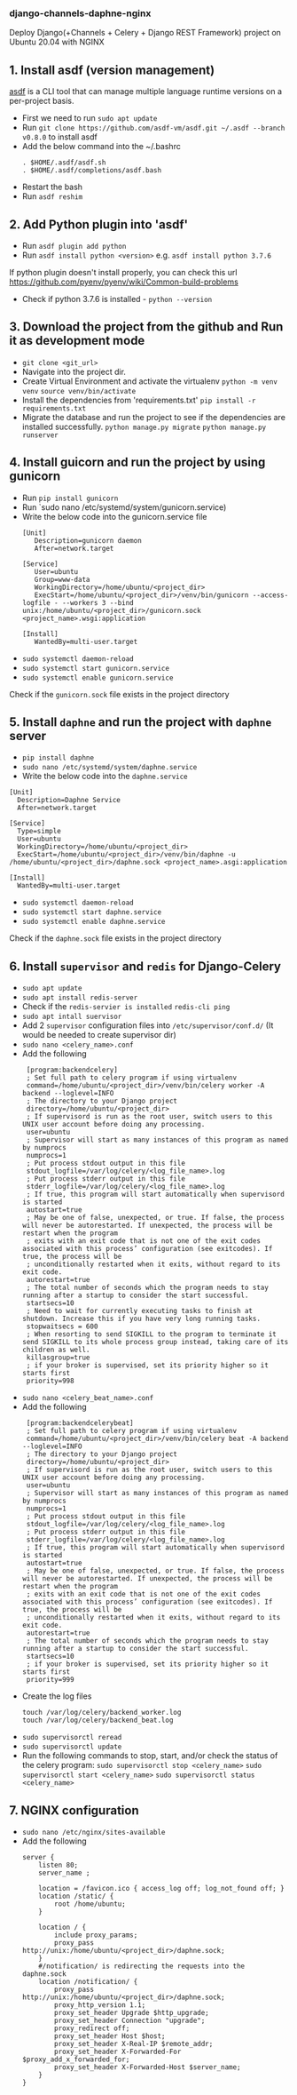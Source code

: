 ### django-channels-daphne-nginx
Deploy Django(+Channels + Celery + Django REST Framework) project on Ubuntu 20.04 with NGINX

## 1. Install asdf (version management)
[asdf](https://github.com/asdf-vm/asdf) is a CLI tool that can manage multiple language runtime versions on a per-project basis.

- First we need to run `sudo apt update`
- Run `git clone https://github.com/asdf-vm/asdf.git ~/.asdf --branch v0.8.0` to install asdf
- Add the below command into the ~/.bashrc
   ```
   . $HOME/.asdf/asdf.sh
   . $HOME/.asdf/completions/asdf.bash
   ```
- Restart the bash
- Run `asdf reshim`

## 2. Add Python plugin into 'asdf'
 * Run `asdf plugin add python`
 * Run `asdf install python <version>` e.g. `asdf install python 3.7.6`
 
 If python plugin doesn't install properly, you can check this url
 https://github.com/pyenv/pyenv/wiki/Common-build-problems
 
 
 * Check if python 3.7.6 is installed - `python --version`
## 3. Download the project from the github and Run it as development mode
 * `git clone <git_url>`
 * Navigate into the project dir.
 * Create Virtual Environment and activate the virtualenv
   `python -m venv venv`
   `source venv/bin/activate`
 * Install the dependencies from 'requirements.txt'
  `pip install -r requirements.txt`
 * Migrate the database and run the project to see if the dependencies are installed successfully.
  `python manage.py migrate`
  `python manage.py runserver`
  
 
 ## 4. Install guicorn and run the project by using gunicorn
  * Run `pip install gunicorn`
  * Run `sudo nano /etc/systemd/system/gunicorn.service)
  * Write the below code into the gunicorn.service file
    ```
    [Unit]
       Description=gunicorn daemon
       After=network.target

    [Service]
       User=ubuntu
       Group=www-data
       WorkingDirectory=/home/ubuntu/<project_dir>
       ExecStart=/home/ubuntu/<project_dir>/venv/bin/gunicorn --access-logfile - --workers 3 --bind unix:/home/ubuntu/<project_dir>/gunicorn.sock <project_name>.wsgi:application

    [Install]
       WantedBy=multi-user.target

    ```
   * `sudo systemctl daemon-reload`
   * `sudo systemctl start gunicorn.service`
   * `sudo systemctl enable gunicorn.service`
   
   Check if the `gunicorn.sock` file exists in the project directory
 ## 5. Install `daphne` and run the project with `daphne` server
   * `pip install daphne`
   * `sudo nano /etc/systemd/system/daphne.service`
   * Write the below code into the `daphne.service`
   
   ```
   [Unit]
     Description=Daphne Service
     After=network.target

   [Service]
     Type=simple
     User=ubuntu
     WorkingDirectory=/home/ubuntu/<project_dir>
     ExecStart=/home/ubuntu/<project_dir>/venv/bin/daphne -u /home/ubuntu/<project_dir>/daphne.sock <project_name>.asgi:application

   [Install]
     WantedBy=multi-user.target
   ```
   * `sudo systemctl daemon-reload`
   * `sudo systemctl start daphne.service`
   * `sudo systemctl enable daphne.service`
   
   Check if the `daphne.sock` file exists in the project directory
  
  ## 6. Install `supervisor` and `redis` for Django-Celery
  
   * `sudo apt update`
   * `sudo apt install redis-server`
   * Check if the `redis-servier is installed`
      `redis-cli ping`
   * `sudo apt intall suervisor`
   * Add 2 `supervisor` configuration files into `/etc/supervisor/conf.d/`
   (It would be needed to create supervisor dir)
   * `sudo nano <celery_name>.conf`
   * Add the following
     ```
      [program:backendcelery]
      ; Set full path to celery program if using virtualenv
      command=/home/ubuntu/<project_dir>/venv/bin/celery worker -A backend --loglevel=INFO
      ; The directory to your Django project
      directory=/home/ubuntu/<project_dir>
      ; If supervisord is run as the root user, switch users to this UNIX user account before doing any processing.
      user=ubuntu
      ; Supervisor will start as many instances of this program as named by numprocs
      numprocs=1
      ; Put process stdout output in this file
      stdout_logfile=/var/log/celery/<log_file_name>.log
      ; Put process stderr output in this file
      stderr_logfile=/var/log/celery/<log_file_name>.log
      ; If true, this program will start automatically when supervisord is started
      autostart=true
      ; May be one of false, unexpected, or true. If false, the process will never be autorestarted. If unexpected, the process will be restart when the program
      ; exits with an exit code that is not one of the exit codes associated with this process’ configuration (see exitcodes). If true, the process will be
      ; unconditionally restarted when it exits, without regard to its exit code.
      autorestart=true
      ; The total number of seconds which the program needs to stay running after a startup to consider the start successful.
      startsecs=10
      ; Need to wait for currently executing tasks to finish at shutdown. Increase this if you have very long running tasks.
      stopwaitsecs = 600
      ; When resorting to send SIGKILL to the program to terminate it send SIGKILL to its whole process group instead, taking care of its children as well.
      killasgroup=true
      ; if your broker is supervised, set its priority higher so it starts first
      priority=998
     ```
   * `sudo nano <celery_beat_name>.conf`
   * Add the following
     ```
      [program:backendcelerybeat]
      ; Set full path to celery program if using virtualenv
      command=/home/ubuntu/<project_dir>/venv/bin/celery beat -A backend --loglevel=INFO
      ; The directory to your Django project
      directory=/home/ubuntu/<project_dir>
      ; If supervisord is run as the root user, switch users to this UNIX user account before doing any processing.
      user=ubuntu
      ; Supervisor will start as many instances of this program as named by numprocs
      numprocs=1
      ; Put process stdout output in this file
      stdout_logfile=/var/log/celery/<log_file_name>.log
      ; Put process stderr output in this file
      stderr_logfile=/var/log/celery/<log_file_name>.log
      ; If true, this program will start automatically when supervisord is started
      autostart=true
      ; May be one of false, unexpected, or true. If false, the process will never be autorestarted. If unexpected, the process will be restart when the program
      ; exits with an exit code that is not one of the exit codes associated with this process’ configuration (see exitcodes). If true, the process will be
      ; unconditionally restarted when it exits, without regard to its exit code.
      autorestart=true
      ; The total number of seconds which the program needs to stay running after a startup to consider the start successful.
      startsecs=10
      ; if your broker is supervised, set its priority higher so it starts first
      priority=999
     ```
   * Create the log files
     ```
     touch /var/log/celery/backend_worker.log
     touch /var/log/celery/backend_beat.log
     ```
   * `sudo supervisorctl reread`
   * `sudo supervisorctl update`
   * Run the following commands to stop, start, and/or check the status of the celery program:
     `sudo supervisorctl stop <celery_name>`
     `sudo supervisorctl start <celery_name>`
     `sudo supervisorctl status <celery_name>`
 
 ## 7. NGINX configuration
   * `sudo nano /etc/nginx/sites-available`
   * Add the following
     ```
     server {
         listen 80;
         server_name ;

         location = /favicon.ico { access_log off; log_not_found off; }
         location /static/ {
             root /home/ubuntu;
         }

         location / {
             include proxy_params;
             proxy_pass http://unix:/home/ubuntu/<project_dir>/daphne.sock;
         }
         #/notification/ is redirecting the requests into the daphne.sock
         location /notification/ {
             proxy_pass http://unix:/home/ubuntu/<project_dir>/daphne.sock;
             proxy_http_version 1.1;
             proxy_set_header Upgrade $http_upgrade;
             proxy_set_header Connection "upgrade";
             proxy_redirect off;
             proxy_set_header Host $host;
             proxy_set_header X-Real-IP $remote_addr;
             proxy_set_header X-Forwarded-For $proxy_add_x_forwarded_for;
             proxy_set_header X-Forwarded-Host $server_name;
         }
     }
     ```
